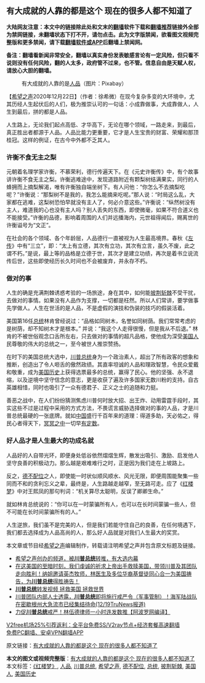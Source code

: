  <h2>有大成就的人靠的都是这个 现在的很多人都不知道了</h2> <p class="notice"><b>大陆网友注意：本文中的链接除此处和文末的<a href="https://github.com/bannedbook/fanqiang" >翻墙</a>软件下载和<a href="https://github.com/killgcd/justmysocks/blob/master/README.md">翻墙推荐</a>链接外全部为禁网链接，未翻墙状态下打不开，请勿点击。此为文字版禁闻，欲看图文视频完整版和更多禁闻，请下载<a href="https://github.com/bannedbook/fanqiang">翻墙软件或APP</a>后翻墙上禁闻网。</p><p>备注：翻墙看新闻非常安全，翻墙以真实身份发表敏感言论有一定风险，但只看不说则没有任何风险，翻的人太多，政府管不过来，也不管。信息自由是天赋人权，请放心大胆的翻墙。</b></p>  <div class="entry"> <figure><figcaption>有大成就的人靠的是<a href="https://www.bannedbook.org/bnews/tag/%E4%BA%BA%E5%93%81/" class="st_tag internal_tag" rel="tag" title="标签 人品 下的日志">人品</a>（图片：Pixabay）</figcaption></figure> <p>【<span class='wp_keywordlink_affiliate'><a href="https://www.soundofhope.org" title="希望之声" target="_blank">希望之声</a></span>2020年12月22日】（作者：徐希微）在现今复杂多变的大环境中，尤其历经人生起伏后的人们，极为推崇认可的一句话：小成靠做事，大成靠做人，人生到最后，拼的都是人品。</p> <p>人生路上，无论我们起点高低、才华高下，无论在哪个领域，一路走来，到最后，真正胜出者都源于人品。人品比能力更重要，它才是人生宝贵的财富、荣耀和那顶桂冠。这样的例证，在古今中外都不乏其人。</p> <h3>许衡不食无主之梨</h3> <p>元朝着名理学家许衡，不慕荣利，德行传遍天下。在《元史许衡传》中，有个故事讲许衡不食无主之梨。许衡逃难途中，发现道路附近有颗梨树结满果实，同行的人蜂拥而上摘梨解渴，唯有许衡独自端坐树下。有人问他：“你怎么不去摘梨吃呢？”许衡说：“那梨树不是我的，我怎么能摘来吃呢。”那人说：“时局这么乱，大家都在逃难，这梨树恐怕早就没有主人了，何必介意这些。”许衡说：“纵然树没有主人，难道我的心也没有主人吗？别人丢失的东西，即使微毫，如果不符合道义也不能接受。”许衡的品德，影响着周围的人们并远播海内，元世祖得闻后，赐离世的许衡谥号为“文正”。</p>  <p>在社会的各个领域、各个年龄层，人品德行一直被视为人生最高境界。春秋《<span class='wp_keywordlink'><a href="https://www.bannedbook.org/forum24/topic538.html" title="《左传》" target="_blank">左传</a></span>》中有“三立”，即：“太上有立德，其次有立功，其次有立言，虽久不废，此之谓不朽。”是说，最上等的品格是立德于世，其次才是建立功绩，再次是着书立说流传后世，这些即使经历长久时间也不会被废弃，并永存不朽。</p> <h3>做对的事</h3> <p>人生的确是充满荆棘诱惑考验的一场旅途，身在其中，如何能<a href="https://www.bannedbook.org/bnews/tag/%E6%8A%AB%E8%8D%86%E6%96%A9%E6%A3%98/" class="st_tag internal_tag" rel="tag" title="标签 披荆斩棘 下的日志">披荆斩棘</a>不受干扰，去做对的事情。如果没有人品作为支撑，一切都是枉然。所以人们常讲，要学做事先学做人。人生在世活的是人品，不是虚假的演技和伪装的技巧的假装活着。</p> <p>美国第16任<a href="https://www.bannedbook.org/bnews/tag/%e6%80%bb%e7%bb%9f/" class="st_tag internal_tag" rel="tag" title="标签 总统 下的日志">总统</a>林肯曾经说过：“品格如同树木，名誉如同树荫。我们常常考虑的是树荫，却不知树木才是根本。” 并说：“我这个人走得很慢，但是我从不后退。” 林肯的不被世俗观念口舌所左右，只去做对的事情的超凡品格，使他成为深受<a href="https://www.bannedbook.org/bnews/tag/%E7%BE%8E%E5%9B%BD%E4%BA%BA/" class="st_tag internal_tag" rel="tag" title="标签 美国人 下的日志">美国人</a>民尊敬的伟大的总统之一，至今被世人推崇赞扬。</p>  <p>在时下的美国总统大选中，<a href="https://www.bannedbook.org/bnews/tag/%E5%B7%9D%E6%99%AE%E6%80%BB%E7%BB%9F/" class="st_tag internal_tag" rel="tag" title="标签 川普总统 下的日志">川普总统</a>身为一个政治素人，超出了所有政客的想象和推断，创造出了令人咂舌的傲然政绩。其直率坦诚的人品和理政智慧，令民众爱戴和敬重，成为<a href="https://www.bannedbook.org/bnews/tag/%E7%BE%8E%E5%9B%BD%E5%8E%86%E5%8F%B2/" class="st_tag internal_tag" rel="tag" title="标签 美国历史 下的日志">美国历史</a>上获得选票最多的总统，赢得了民心。他的坚强、永不退缩，以及逆境中坚守信念的意志，更是收获了遍及许多国家无数川粉的支持。自古英雄相惜，同时也吸引了一众有德君子、正义之士的追随和力挺。</p> <p>善恶之战中，在人们纷纷猜测焦虑川普何时放大招、出王炸、动用雷霆手段时，其实这些不过是过程中采用的方式方法，不畏谎言威胁选择做对的事的人品，才是川普总统最硬的一张底牌。就如<span class='wp_keywordlink_affiliate'><a href="https://www.bannedbook.org/" title="中国" target="_blank">中国</a></span>盛行千百年来的道理：得道多助，天必佑之，得民心者得天下，<span class='wp_keywordlink'><a href="https://www.bannedbook.org/forum3/topic64.html" title="电子书：冥冥之中有定数" target="_blank">冥冥之中</a></span>一切早<span class='wp_keywordlink'><a href="https://www.bannedbook.org/forum3/topic64.html" title="电子书：冥冥之中有定数" target="_blank">有定数</a></span>。</p> <h3>好人品才是人生最大的功成名就</h3> <p>人品好的人自带光环，即便身处低谷依然熠熠生辉，散发出吸引、激励、启发他人坚守良善的积极动力。那么越是艰难难行之时，正是因为我们走在上坡路上。</p>  <p>反之，<a href="https://www.bannedbook.org/bnews/tag/%E5%BE%B7%E4%B8%8D%E9%85%8D%E4%BD%8D/" class="st_tag internal_tag" rel="tag" title="标签 德不配位 下的日志">德不配位</a>之人，即使能一时状似顺风顺水、风光无限，即便周围能聚集一些同而不和的贪利忘义之辈，最终是，人生路越走越窄，至无路可走。应了《<span class='wp_keywordlink'><a href="https://www.bannedbook.org/forum3/topic58.html" title="红楼梦-谁解其中意" target="_blank">红楼梦</a></span>》中对王熙凤的那句判词：“机关算尽太聪明，反误了卿卿生命。”</p> <p>就如林肯总统说的：“你可以在一时蒙骗所有人，也可以在长时间蒙骗一些人，但不可能在长时间蒙骗所有的人。”</p> <p>人生逆旅，我们虽不是完美的人，但是我们若能守住自己的良善，在任何境遇下，我们都去选择成为人品高尚的人，那么好人品就是对我们人生最大的奖赏。</p>  <p>本文章或节目经<a href="https://www.bannedbook.org/bnews/tag/%e5%b8%8c%e6%9c%9b%e4%b9%8b%e5%a3%b0/" class="st_tag internal_tag" rel="tag" title="标签 希望之声 下的日志">希望之声</a>编辑制作，转载请注明希望之声并包含原文标题及链接。</p> <ul class='op-related-articles' title='相关阅读'> <li><a href='https://www.bannedbook.org/bnews/taiwannews/20201222/1452482.html' target='_blank'>希望之声创办的频道，被<b>川普总统</b>转推，有大选内幕</a></li> <li><a href='https://www.bannedbook.org/bnews/bannedvideo/20201221/1451785.html' target='_blank'>在这美国的至暗时刻，我们虔诚的祈求上帝出手救赎美国，带领川普及其团队走向胜利！纳姐邀请英杰牧师，林医生及多位华裔基督徒同心合一为美国祷告，为<b>川普总统</b>得胜祷告！</a></li> <li><a href='https://www.bannedbook.org/bnews/ssgc/20201220/1451736.html' target='_blank'><b>川普总统</b>转发视频 拯救美国 拯救世界</a></li> <li><a href='https://www.bannedbook.org/bnews/bannedvideo/20201220/1451588.html' target='_blank'>川普团队内部人士透露，<b>川普总统</b>即将施行戒严令（军事管制）！海军陆战队在密歇根州大急流市已经集结待命(12/19TruNews报道)</a></li> <li><a href='https://www.bannedbook.org/bnews/cnnews/20201220/1451528.html' target='_blank'>力促<b>川普总统</b>戒严！林伍德律师一小时连发数推【阿波罗网编译】</a></li> </ul> <p class="texttj"> <a href="https://github.com/bannedbook/fanqiang/wiki/V2ray%E6%9C%BA%E5%9C%BA" target="_blank">V2free机场25%引荐返利：全平台免费SS/V2ray节点+经济套餐高速翻墙</a><br/> <a href="https://github.com/bannedbook/fanqiang/wiki/%E7%A6%81%E9%97%BB%E7%BD%91%E5%AE%89%E5%8D%93%E7%BF%BB%E5%A2%99%E6%96%B0%E9%97%BBAPP" target="_blank">免费PC翻墙、安卓VPN翻墙APP</a></p><p>原文链接：<a class="src_link"  href="https://www.soundofhope.org/post/456196" target="_blank">有大成就的人靠的都是这个 现在的很多人都不知道了</a></p><a name='sharetosocial'></a>       <div><b>本文的图文或视频完整版</b>：<a href='https://www.bannedbook.org/bnews/comments/20201223/1453053.html'>有大成就的人靠的都是这个 现在的很多人都不知道了</a></div>  </div><!--END ENTRY--> <div class="postfooter"> <div>本文标签：<a href="https://www.bannedbook.org/bnews/tag/%E3%80%8A%E7%BA%A2%E6%A5%BC%E6%A2%A6%E3%80%8B/" rel="tag">《红楼梦》</a>, <a href="https://www.bannedbook.org/bnews/tag/%E4%BA%BA%E5%93%81/" rel="tag">人品</a>, <a href="https://www.bannedbook.org/bnews/tag/%E5%B7%9D%E6%99%AE%E6%80%BB%E7%BB%9F/" rel="tag">川普总统</a>, <a href="https://www.bannedbook.org/bnews/tag/%e5%b8%8c%e6%9c%9b%e4%b9%8b%e5%a3%b0/" rel="tag">希望之声</a>, <a href="https://www.bannedbook.org/bnews/tag/%E5%BE%B7%E4%B8%8D%E9%85%8D%E4%BD%8D/" rel="tag">德不配位</a>, <a href="https://www.bannedbook.org/bnews/tag/%e6%80%bb%e7%bb%9f/" rel="tag">总统</a>, <a href="https://www.bannedbook.org/bnews/tag/%E6%8A%AB%E8%8D%86%E6%96%A9%E6%A3%98/" rel="tag">披荆斩棘</a>, <a href="https://www.bannedbook.org/bnews/tag/%E7%BE%8E%E5%9B%BD%E4%BA%BA/" rel="tag">美国人</a>, <a href="https://www.bannedbook.org/bnews/tag/%E7%BE%8E%E5%9B%BD%E5%8E%86%E5%8F%B2/" rel="tag">美国历史</a></div>  </div><!--END POSTFOOTER--> 